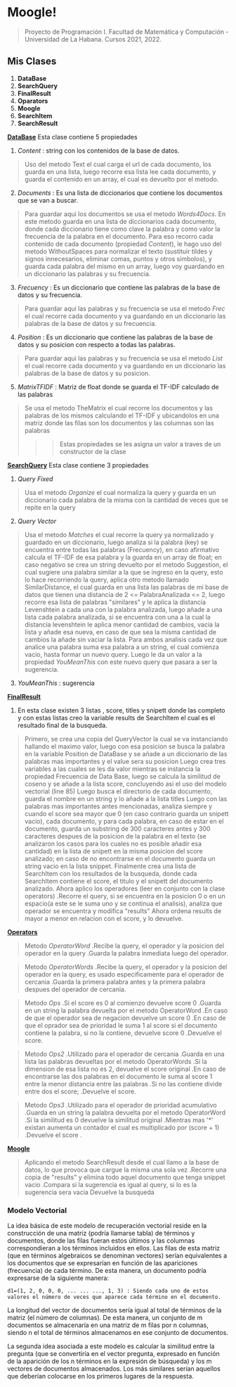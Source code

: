 # Moogle!

> Proyecto de Programación I.
> Facultad de Matemática y Computación - Universidad de La Habana.
> Cursos 2021, 2022.
## Mis Clases
1. **DataBase**
2. **SearchQuery**
3. **FinalResult**
4. **Oparators**
5. **Moogle**
6. **SearchItem** 
7. **SearchResult**

**[DataBase](MoogleEngine\DataBase.cs)**
Esta clase contiene 5 propiedades
1. *Content* : string con los contenidos de la base de datos.
  > Uso del metodo Text el cual carga el url de cada documento, los guarda en una lista, luego recorre esa lista lee cada documento, y guarda el contenido en un array, el cual es devuelto por el metodo.
2. *Documents* : Es una lista de diccionarios que contiene los documentos que se van a buscar.
  > Para guardar aqui los documentos se usa el metodo *Words4Docs*. En este metodo guarda en una lista de diccionarios cada documento, donde cada diccionario tiene como clave la palabra y como valor la frecuencia de la palabra en el documento. Para eso recorro cada contenido de cada documento (propiedad *Content*), le hago uso del metodo WithoutSpaces para normalizar el texto (sustituir tildes y signos innecesarios, eliminar comas, puntos y otros simbolos), y guarda cada palabra del mismo en un array, luego voy guardando en un diccionario las palabras y su frecuencia.
3. *Frecuency* : Es un diccionario que contiene las palabras de la base de datos y su frecuencia.
  > Para guardar aqui las palabras y su frecuencia se usa el metodo *Frec* el cual recorre cada documento y va guardando en un diccionario las palabras de la base de datos y su frecuencia.
4. *Position* : Es un diccionario que contiene las palabras de la base de datos y su posicion con respecto a todas las palabras.
  > Para guardar aqui las palabras y su frecuencia se usa el metodo *List* el cual recorre cada documento y va guardando en un diccionario las palabras de la base de datos y su posicion.
5. *MatrixTFIDF* : Matriz de float donde se guarda el TF-IDF calculado de las palabras
  > Se usa el metodo TheMatrix el cual recorre los documentos y las palabras de los mismos calculando el TF-IDF y ubicandolos en una matriz donde las filas son los documentos y las columnas son las palabras
>>> Estas propiedades se les asigna un valor a traves de un constructor de la clase 

**[SearchQuery](MoogleEngine\SearchQuery.cs)**
Esta clase contiene 3 propiedades
1. *Query Fixed* 
  > Usa el metodo *Organize* el cual normaliza la query y guarda en un diccionario cada palabra de la misma con la cantidad de veces que se repite en la query
2. *Query Vector*
  > Usa el metodo *Matches* el cual recorre la query ya normalizado y guardado en un diccionario, luego analiza si la palabra (key) se encuentra entre todas las palabras (Frecuency), en caso afirmativo calcula el TF-IDF de esa palabra y la guarda en un array de float; en caso negativo se crea un string devuelto por el metodo Suggestion, el cual sugiere una palabra similar a la que se ingreso en la query, esto lo hace recorriendo la query, aplica otro metodo llamado SimilarDistance, el cual guarda en una lista las palabras de mi base de datos que tienen una distancia de 2 <= PalabraAnalizada <= 2, luego recorre esa lista de palabras "similares" y le aplica la distancia Levenshtein a cada una con la palabra analizada, luego añade a una lista cada palabra analizada, si se encuentra con una a la cual la distancia levenshtein le aplica menor cantidad de cambios, vacia la lista y añade esa nueva, en caso de que sea la misma cantidad de cambios la añade sin vaciar la lista. Para ambos analisis cada vez que analice una palabra suma esa palabra a un string, el cual comienza vacio, hasta formar un nuevo query. Luego le da un valor a la propiedad *YouMeanThis* con este nuevo query que pasara a ser la sugerencia.
3. *YouMeanThis* : sugerencia

**[FinalResult](MoogleEngine\FinalResult.cs)**
1. En esta clase existen 3 listas , score, titles y snipett donde las completo y con estas listas creo la variable results de SearchItem el cual es el resultado final de la busqueda.
> Primero, se crea una copia del QueryVector la cual se va instanciando hallando el maximo valor, luego con esa posicion se busca la palabra en la variable Position de DataBase y se añade a un diccionario de las palabras mas importantes y el value sera su posicion
> Luego crea tres variables a las cuales se les da valor mientras se instancia la propiedad Frecuencia de Data Base, luego se calcula la similitud de coseno y se añade a la lista score, concluyendo asi el uso del modelo vectorial (line 85)
> Luego busca el directorio de cada documento, guarda el nombre en un string y lo añade a la lista titles
> Luego con las palabras mas importantes antes mencionadas, analiza siempre y cuando el score sea mayor que 0 (en caso contrario guarda un snipett vacio), cada documento, y para cada palabra, en caso de estar en el documento, guarda un substring de 300 caracteres antes y 300 caracteres despues de la posicion de la palabra en el texto (se analizaron los casos para los cuales no es posible añadir esa cantidad) en la lista de snipett en la misma posicion del score analizado; en caso de no encontrarse en el documento guarda un string vacio en la lista snippet.
> Finalmente crea una lista de SearchItem con los resultados de la busqueda, donde cada SearchItem contiene el score, el titulo y el snipett del documento analizado.
>Ahora aplico los operadores (leer en conjunto con la clase operators)
 .Recorre el query, si se encuentra en la posicion 0 o en un espacio(a este se le suma uno y se continua el analisis), analiza que operador se encuentra y modifica "results"
>Ahora ordena results de mayor a menor en relacion con el score, y lo devuelve.

**[Operators](MoogleEngine\Operators.cs)**
> Metodo *OperatorWord* 
  .Recibe la query, el operador y la posicion del operador en la query
  .Guarda la palabra inmediata luego del operador.

> Metodo *OperatorWords*
  .Recibe la query, el operador y la posicion del operador en la query, es usado especificamente para el operador de cercania
  .Guarda la primera palabra antes y la primera palabra despues del operador de cercania.

> Metodo *Ops*
 .Si el score es 0 al comienzo devuelve score 0
 .Guarda en un string la palabra devuelta por el metodo OperatorWord
 .En caso de que el operador sea de negacion devuelve un score 0
 .En caso de que el oprador sea de prioridad le suma 1 al score si el documento contiene la palabra, si no la contiene, devuelve score 0
 .Devuelve el score.

> Metodo *Ops2*
 .Utilizado para el operador de cercania
 .Guarda en una lista las palabras devueltas por el metodo OperatorWords
 .Si la dimension de esa lista no es 2, devuelve el score original
 .En caso de encontrarse las dos palabras en el documento le suma al score 1 entre la menor distancia entre las palabras
 .Si no las contiene divide entre dos el score;
 .Devuelve el score.

> Metodo *Ops3*
 .Utilizado para el operador de prioridad acumulativo
 .Guarda en un string la palabra devuelta por el metodo OperatorWord
 .Si la similitud es 0 devuelve la similitud original
 .Mientras mas '*' existan aumenta un contador el cual es multiplicado por (score + 1)
 .Devuelve el score .

**[Moogle](MoogleEngine\Moogle.cs)**
> Aplicando el metodo SearchResult desde el cual llamo a la base de datos, lo que provoca que cargue la misma una sola vez
 .Recorre una copia de "results" y elimina todo aquel documento que tenga snippet vacio
 .Compara si la sugerencia es igual al query, si lo es la sugerencia sera vacia
 Devuelve la busqueda

### Modelo Vectorial
 La idea básica de este modelo de recuperación vectorial reside en la construcción de una matriz (podría llamarse tabla) de términos y documentos, donde las filas fueran estos últimos y las columnas correspondieran a los términos incluidos en ellos. Las filas de esta matriz (que en términos algebraicos se denominan vectores) serían equivalentes a los documentos que se expresarían en función de las apariciones (frecuencia) de cada término. De esta manera, un documento podría expresarse de la siguiente manera:

    d1=(1, 2, 0, 0, 0, ... ... ..., 1, 3) : Siendo cada uno de estos valores el número de veces que aparece cada término en el documento.

La longitud del vector de documentos sería igual al total de términos de la matriz (el número de columnas). De esta manera, un conjunto de m documentos se almacenaría en una matriz de m filas por n columnas, siendo n el total de términos almacenamos en ese conjunto de documentos.

La segunda idea asociada a este modelo es calcular la similitud entre la pregunta (que se convertiría en el vector pregunta, expresado en función de la aparición de los n términos en la expresión de búsqueda) y los m vectores de documentos almacenados. Los más similares serían aquellos que deberían colocarse en los primeros lugares de la respuesta. 